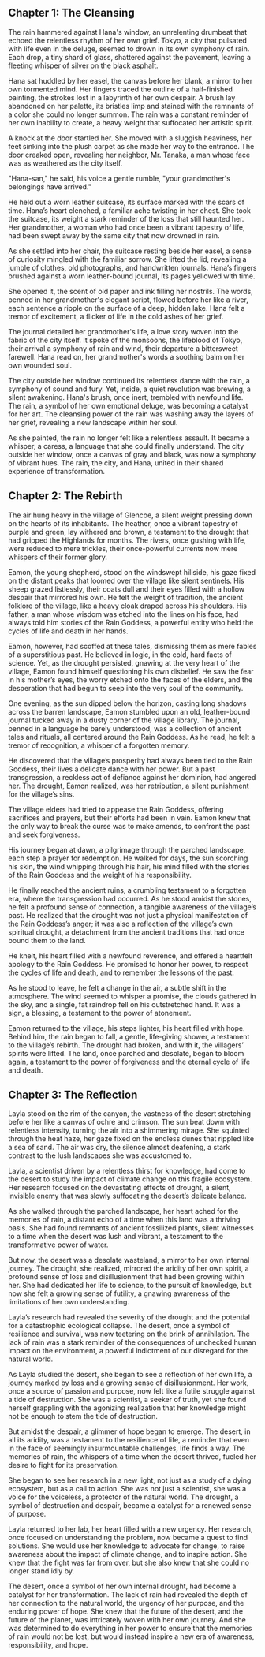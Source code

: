 ## Chapter 1: The Cleansing

The rain hammered against Hana's window, an unrelenting drumbeat that echoed the relentless rhythm of her own grief. Tokyo, a city that pulsated with life even in the deluge, seemed to drown in its own symphony of rain. Each drop, a tiny shard of glass, shattered against the pavement, leaving a fleeting whisper of silver on the black asphalt.  

Hana sat huddled by her easel, the canvas before her blank, a mirror to her own tormented mind.  Her fingers traced the outline of a half-finished painting, the strokes lost in a labyrinth of her own despair. A brush lay abandoned on her palette, its bristles limp and stained with the remnants of a color she could no longer summon.  The rain was a constant reminder of her own inability to create, a heavy weight that suffocated her artistic spirit.

A knock at the door startled her.  She moved with a sluggish heaviness, her feet sinking into the plush carpet as she made her way to the entrance. The door creaked open, revealing her neighbor, Mr. Tanaka, a man whose face was as weathered as the city itself. 

"Hana-san," he said, his voice a gentle rumble, "your grandmother's belongings have arrived."

He held out a worn leather suitcase, its surface marked with the scars of time. Hana’s heart clenched, a familiar ache twisting in her chest. She took the suitcase, its weight a stark reminder of the loss that still haunted her. Her grandmother, a woman who had once been a vibrant tapestry of life, had been swept away by the same city that now drowned in rain.

As she settled into her chair, the suitcase resting beside her easel, a sense of curiosity mingled with the familiar sorrow.  She lifted the lid, revealing a jumble of clothes, old photographs, and handwritten journals.  Hana’s fingers brushed against a worn leather-bound journal, its pages yellowed with time. 

She opened it, the scent of old paper and ink filling her nostrils. The words, penned in her grandmother's elegant script, flowed before her like a river, each sentence a ripple on the surface of a deep, hidden lake.  Hana felt a tremor of excitement, a flicker of life in the cold ashes of her grief.  

The journal detailed her grandmother's life, a love story woven into the fabric of the city itself.  It spoke of the monsoons, the lifeblood of Tokyo, their arrival a symphony of rain and wind, their departure a bittersweet farewell.  Hana read on, her grandmother's words a soothing balm on her own wounded soul.

The city outside her window continued its relentless dance with the rain, a symphony of sound and fury. Yet, inside, a quiet revolution was brewing, a silent awakening. Hana's brush, once inert, trembled with newfound life.  The rain, a symbol of her own emotional deluge, was becoming a catalyst for her art.  The cleansing power of the rain was washing away the layers of her grief, revealing a new landscape within her soul. 

As she painted, the rain no longer felt like a relentless assault.  It became a whisper, a caress, a language that she could finally understand.  The city outside her window, once a canvas of gray and black, was now a symphony of vibrant hues.  The rain, the city, and Hana, united in their shared experience of transformation. 


## Chapter 2: The Rebirth

The air hung heavy in the village of Glencoe, a silent weight pressing down on the hearts of its inhabitants.  The heather, once a vibrant tapestry of purple and green, lay withered and brown, a testament to the drought that had gripped the Highlands for months.  The rivers, once gushing with life, were reduced to mere trickles, their once-powerful currents now mere whispers of their former glory.

Eamon, the young shepherd, stood on the windswept hillside, his gaze fixed on the distant peaks that loomed over the village like silent sentinels.  His sheep grazed listlessly, their coats dull and their eyes filled with a hollow despair that mirrored his own. He felt the weight of tradition, the ancient folklore of the village, like a heavy cloak draped across his shoulders.  His father, a man whose wisdom was etched into the lines on his face, had always told him stories of the Rain Goddess, a powerful entity who held the cycles of life and death in her hands.

Eamon, however, had scoffed at these tales, dismissing them as mere fables of a superstitious past.  He believed in logic, in the cold, hard facts of science.  Yet, as the drought persisted, gnawing at the very heart of the village, Eamon found himself questioning his own disbelief.  He saw the fear in his mother’s eyes, the worry etched onto the faces of the elders, and the desperation that had begun to seep into the very soul of the community.

One evening, as the sun dipped below the horizon, casting long shadows across the barren landscape, Eamon stumbled upon an old, leather-bound journal tucked away in a dusty corner of the village library.  The journal, penned in a language he barely understood, was a collection of ancient tales and rituals, all centered around the Rain Goddess.  As he read, he felt a tremor of recognition, a whisper of a forgotten memory. 

He discovered that the village’s prosperity had always been tied to the Rain Goddess, their lives a delicate dance with her power.  But a past transgression, a reckless act of defiance against her dominion, had angered her.  The drought, Eamon realized, was her retribution, a silent punishment for the village’s sins.

The village elders had tried to appease the Rain Goddess, offering sacrifices and prayers, but their efforts had been in vain.  Eamon knew that the only way to break the curse was to make amends, to confront the past and seek forgiveness.

His journey began at dawn, a pilgrimage through the parched landscape, each step a prayer for redemption.  He walked for days, the sun scorching his skin, the wind whipping through his hair, his mind filled with the stories of the Rain Goddess and the weight of his responsibility.  

He finally reached the ancient ruins, a crumbling testament to a forgotten era, where the transgression had occurred.  As he stood amidst the stones, he felt a profound sense of connection, a tangible awareness of the village’s past.  He realized that the drought was not just a physical manifestation of the Rain Goddess’s anger; it was also a reflection of the village’s own spiritual drought, a detachment from the ancient traditions that had once bound them to the land.

He knelt, his heart filled with a newfound reverence, and offered a heartfelt apology to the Rain Goddess.  He promised to honor her power, to respect the cycles of life and death, and to remember the lessons of the past.

As he stood to leave, he felt a change in the air, a subtle shift in the atmosphere.  The wind seemed to whisper a promise, the clouds gathered in the sky, and a single, fat raindrop fell on his outstretched hand.  It was a sign, a blessing, a testament to the power of atonement.

Eamon returned to the village, his steps lighter, his heart filled with hope.  Behind him, the rain began to fall, a gentle, life-giving shower, a testament to the village’s rebirth.  The drought had broken, and with it, the villagers’ spirits were lifted.  The land, once parched and desolate, began to bloom again, a testament to the power of forgiveness and the eternal cycle of life and death. 


## Chapter 3: The Reflection

Layla stood on the rim of the canyon, the vastness of the desert stretching before her like a canvas of ochre and crimson.  The sun beat down with relentless intensity, turning the air into a shimmering mirage.  She squinted through the heat haze, her gaze fixed on the endless dunes that rippled like a sea of sand.  The air was dry, the silence almost deafening, a stark contrast to the lush landscapes she was accustomed to.

Layla, a scientist driven by a relentless thirst for knowledge, had come to the desert to study the impact of climate change on this fragile ecosystem.  Her research focused on the devastating effects of drought, a silent, invisible enemy that was slowly suffocating the desert’s delicate balance.

As she walked through the parched landscape, her heart ached for the memories of rain, a distant echo of a time when this land was a thriving oasis.  She had found remnants of ancient fossilized plants, silent witnesses to a time when the desert was lush and vibrant, a testament to the transformative power of water.  

But now, the desert was a desolate wasteland, a mirror to her own internal journey.  The drought, she realized, mirrored the aridity of her own spirit, a profound sense of loss and disillusionment that had been growing within her.  She had dedicated her life to science, to the pursuit of knowledge, but now she felt a growing sense of futility, a gnawing awareness of the limitations of her own understanding.

Layla’s research had revealed the severity of the drought and the potential for a catastrophic ecological collapse.  The desert, once a symbol of resilience and survival, was now teetering on the brink of annihilation.  The lack of rain was a stark reminder of the consequences of unchecked human impact on the environment, a powerful indictment of our disregard for the natural world.

As Layla studied the desert, she began to see a reflection of her own life, a journey marked by loss and a growing sense of disillusionment.  Her work, once a source of passion and purpose, now felt like a futile struggle against a tide of destruction.  She was a scientist, a seeker of truth, yet she found herself grappling with the agonizing realization that her knowledge might not be enough to stem the tide of destruction. 

But amidst the despair, a glimmer of hope began to emerge.  The desert, in all its aridity, was a testament to the resilience of life, a reminder that even in the face of seemingly insurmountable challenges, life finds a way.  The memories of rain, the whispers of a time when the desert thrived, fueled her desire to fight for its preservation.

She began to see her research in a new light, not just as a study of a dying ecosystem, but as a call to action.  She was not just a scientist, she was a voice for the voiceless, a protector of the natural world.  The drought, a symbol of destruction and despair, became a catalyst for a renewed sense of purpose.

Layla returned to her lab, her heart filled with a new urgency.  Her research, once focused on understanding the problem, now became a quest to find solutions.  She would use her knowledge to advocate for change, to raise awareness about the impact of climate change, and to inspire action.  She knew that the fight was far from over, but she also knew that she could no longer stand idly by.

The desert, once a symbol of her own internal drought, had become a catalyst for her transformation.  The lack of rain had revealed the depth of her connection to the natural world, the urgency of her purpose, and the enduring power of hope.  She knew that the future of the desert, and the future of the planet, was intricately woven with her own journey.  And she was determined to do everything in her power to ensure that the memories of rain would not be lost, but would instead inspire a new era of awareness, responsibility, and hope. 
